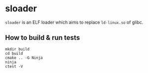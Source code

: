 # sloader
`sloader` is an ELF loader which aims to replace `ld-linux.so` of glibc.

## How to build & run tests
```
mkdir build
cd build
cmake .. -G Ninja
ninja
ctest -V
```
